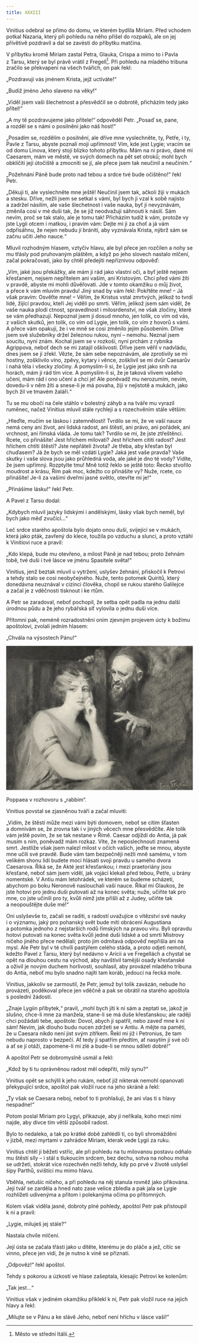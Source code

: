 ```yaml
---
title: XXXIII
---
```


Vinitius odebral se přímo do domu, ve kterém bydlila Miriam. Před vchodem potkal Nazaria, který při pohledu na něho přišel do rozpaků, ale on jej přívětivě pozdravil a dal se zavésti do příbytku matčina.

V příbytku kromě Miriam zastal Petra, Glauka, Crispa a mimo to i Pavla z Tarsu, který se byl právě vrátil z Fregell[^367]. Při pohledu na mladého tribuna zračilo se překvapení na všech tvářích, on pak řekl:

„Pozdravuji vás jménem Krista, jejž uctíváte!“

„Budiž jméno Jeho slaveno na věky!“

„Viděl jsem vaši šlechetnost a přesvědčil se o dobrotě, přicházím tedy jako přítel!“

„A my tě pozdravujeme jako přítele!“ odpověděl Petr. „Posaď se, pane, a rozděl se s námi o posilnění jako náš host!“

„Posadím se, rozdělím o posilnění, ale dříve mne vyslechněte, ty, Petře, i ty, Pavle z Tarsu, abyste poznali moji upřímnost! Vím, kde jest Lygie; vracím se od domu Linova, který stojí blízko tohoto příbytku. Mám na ni právo, dané mi Caesarem, mám ve městě, ve svých domech na pět set otroků; mohl bych obklíčiti její útočiště a zmocniti se jí, ale přece jsem tak neučinil a neučiním.“

„Požehnání Páně bude proto nad tebou a srdce tvé bude očiš­těno!“ řekl Petr.

„Děkuji ti, ale vyslechněte mne ještě! Neučinil jsem tak, ačkoli žiji v mukách a stesku. Dříve, nežli jsem se setkal s vámi, byl bych ji vzal k sobě najisto a zadržel násilím, ale vaše šlechetnost i vaše nauka, byť jí nevyznávám, změnila cosi v mé duši tak, že se již neodvažuji sáhnouti k násilí. Sám nevím, proč se tak stalo, ale je tomu tak! Přicházím tudíž k vám, protože vy jste Lygii otcem i matkou, i pravím vám: Dejte mi ji za choť a já vám odpřisáhnu, že nejen nebudu jí brániti, aby vyznávala Krista, nýbrž sám se začnu učiti Jeho nauce.“

Mluvil rozhodným hlasem, vztyčiv hlavu, ale byl přece jen rozčilen a nohy se mu třásly pod pruhovaným pláštěm, a když po jeho slovech nastalo mlčení, začal pokračovati, jako by chtěl předejíti nepříznivou odpověď:

„Vím, jaké jsou překážky, ale mám ji rád jako vlastní oči, a byť ještě nejsem křesťanem, nejsem nepřítelem ani vaším, ani Kristovým. Chci před vámi žíti v pravdě, abyste mi mohli důvěřovati. Jde v tomto okamžiku o můj život, a přece k vám mluvím pravdu! Jiný snad by vám řekl: Pokřtěte mne! – Já však pravím: Osvěťte mne! – Věřím, že Kristus vstal zmrtvých, jelikož to tvrdí lidé, žijící pravdou, kteří Jej viděli po smrti. Věřím, jelikož jsem sám viděl, že vaše nauka plodí ctnost, spravedlnost i milosrdenství, ne však zločiny, které se vám předhazují. Nepoznal jsem jí dosud mnoho, jen tolik, co vím od vás, z vašich skutků, jen tolik, co vím od Lygie, jen tolik, co vím z hovorů s vámi. A přece vám opakuji, že i ve mně se cosi změnilo jejím působením. Dříve jsem své služebníky držel železnou rukou, nyní – nemohu. Neznal jsem soucitu, nyní znám. Kochal jsem se v rozkoši, nyní prchám z rybníka Agrippova, neboť dech se mi zatajil ošklivostí. Dříve jsem věřil v nadvládu, dnes jsem se jí zřekl. Vězte, že sám sebe nepoznávám, ale zprotivily se mi hostiny, zošklivilo víno, zpěvy, kytary i věnce, zošklivil se mi dvůr Caesarův i nahá těla i všecky zločiny. A pomyslím-li si, že Lygie jest jako sníh na horách, mám ji rád tím více. A pomyslím-li si, že je taková vlivem vašeho učení, mám rád i ono učení a chci je! Ale poněvadž mu nerozumím, nevím, dovedu-li v něm žíti a snese-li je má povaha, žiji v nejistotě a mukách, jako bych žil ve tmavém žaláři.“

Tu se mu obočí na čele stáhlo v bolestný záhyb a na tváře mu vyrazil ruměnec, načež Vinitius mluvil stále rychleji a s rozechvěním stále větším:

„Hleďte, mučím se láskou i zatemnělostí! Tvrdilo se mi, že ve vaší nauce nemá ceny ani život, ani lidská radost, ani štěstí, ani právo, ani pořádek, ani vrchnost, ani římská vláda. Je tomu tak? Tvrdilo se mi, že jste ztřeštěnci. Rcete, co přinášíte! Jest hříchem milovati? Jest hříchem cítiti radost? Jest hříchem chtíti štěstí? Jste nepřáteli života? Je třeba, aby křesťan byl chuďasem? Já že bych se měl vzdáti Lygie? Jaká jest vaše pravda? Vaše skutky i vaše slova jsou jako průhledná voda, ale jaké je dno té vody? Vidíte, že jsem upřímný. Rozptylte tmu! Mně totiž řeklo se ještě toto: Řecko stvořilo moudrost a krásu, Řím pak moc, kdežto co přinášíte vy? Nuže, rcete, co přinášíte! Je-li za vašimi dveřmi jasné světlo, otevřte mi je!“

„Přinášíme lásku!“ řekl Petr.

A Pavel z Tarsu dodal:

„Kdybych mluvil jazyky lidskými i andělskými, lásky však bych neměl, byl bych jako měď zvučící…“

Leč srdce starého apoštola bylo dojato onou duší, svíjející se v mukách, která jako pták, zavřený do klece, toužila po vzduchu a slunci, a proto vztáhl k Vinitiovi ruce a pravil:

„Kdo klepá, bude mu otevřeno, a milost Páně je nad tebou; proto žehnám tobě, tvé duši i tvé lásce ve jménu Spasitele světa!“

Vinitius, jenž beztak mluvil u vytržení, uslyšev žehnání, přiskočil k Petrovi a tehdy stalo se cosi neobyčejného. Nuže, tento potomek Quiritů, který donedávna neuznával v cizinci člověka, chopil se rukou starého Galilejce a začal je z vděčnosti tisknout i ke rtům.

A Petr se zaradoval, neboť pochopil, že setba opět padla na jednu další úrodnou půdu a že jeho rybářská síť vylovila o jednu duši více.

Přítomní pak, neméně rozradostněni oním zjevným projevem úcty k božímu apoštolovi, zvolali jedním hlasem:

„Chvála na výsostech Pánu!“

  

![quo_vadis_%20(11).jpg](./resources/quo_vadis_-(11)_fmt.jpeg)

Poppaea v rozhovoru s „rabbim“.

Vinitius povstal se zjasněnou tváří a začal mluviti:

„Vidím, že štěstí může mezi vámi býti domovem, neboť se cítím šťasten a domnívám se, že zrovna tak i v jiných věcech mne přesvědčíte. Ale tolik vám ještě povím, že se tak nestane v Římě. Caesar odjíždí do Antia, já pak musím s ním, poněvadž mám rozkaz. Víte, že neposlechnouti znamená smrt. Jestliže však jsem nalezl milost v očích vašich, jeďte se mnou, abyste mne učili své pravdě. Bude vám tam bezpečněji nežli mně samému, v tom velikém shonu lidí budete moci hlásati svoji pravdu u samého dvora Caesarova. Říká se, že Akté jest křesťankou; i mezi praetoriány jsou křesťané, neboť sám jsem viděl, jak vojáci klekali před tebou, Petře, u brány nomentské. V Antiu mám letohrádek, ve kterém se budeme scházeti, abychom po boku Neronově naslouchali vaší nauce. Říkal mi Glaukos, že jste hotovi pro jednu duši putovati až na konec světa; nuže, učiňte tak pro mne, co jste učinili pro ty, kvůli nimž jste přišli až z Judey, učiňte tak a neopouštějte duše mé!“

Oni uslyševše to, začali se raditi, s radostí uvažujíce o vítězství své nauky i o významu, jaký pro pohanský svět bude míti obrácení Augustiana a potomka jednoho z nejstarších rodů římských na pravou víru. Byli opravdu hotovi putovati na konec světa kvůli jedné duši lidské a od smrti Mistrovy ničeho jiného přece nedělali; proto jim odmítavá odpověď nepřišla ani na mysl. Ale Petr byl v té chvíli pastýřem celého stáda, a proto odjeti nemohl, kdežto Pavel z Tarsu, který byl nedávno v Aricii a ve Fregellách a chystal se opět na dlouhou cestu na východ, aby navštívil tamější osady křesťanské a oživil je novým duchem horlivosti, souhlasil, aby provázel mladého tribuna do Antia, neboť mu bylo snadno najíti tam koráb, jedoucí na řecká moře.

Vinitius, jakkoliv se zarmoutil, že Petr, jemuž byl tolik zavázán, nebude ho provázeti, poděkoval přece jen vděčně a pak se obrátil na starého apoštola s poslední žádostí.

„Znaje Lygiin příbytek,“ pravil, „mohl bych jíti k ní sám a zeptati se, jakož je slušno, chce-li mne za manžela, stane-li se má duše křesťanskou; ale raději chci požádati tebe, apoštole: Dovol, abych ji spatřil, nebo zaveď mne k ní sám! Nevím, jak dlouho budu nucen zdržeti se v Antiu. A mějte na paměti, že u Caesara nikdo není jist svým zítřkem. Řekl mi již i Petronius, že tam nebudu naprosto v bezpečí. Ať tedy ji spatřím předtím, ať nasytím jí své oči a ať se jí otáži, zapomene-li mi zlé a bude-li se mnou sdíleti dobré!“

A apoštol Petr se dobromyslně usmál a řekl:

„Kdož by ti tu oprávněnou radost měl odepříti, milý synu?“

Vinitius opět se schýlil k jeho rukám, neboť již nikterak nemohl opanovati překypující srdce, apoštol pak vložil ruce na jeho skráně a řekl:

„Ty však se Caesara neboj, neboť to ti prohlašuji, že ani vlas ti s hlavy nespadne!“

Potom poslal Miriam pro Lygyi, přikazuje, aby jí neříkala, koho mezi nimi najde, aby dívce tím větší způsobil radost.

Bylo to nedaleko, a tak po krátké době zahlédli ti, co byli shro­mážděni v jizbě, mezi myrtami v zahrádce Miriam, kterak vede Lygii za ruku.

Vinitius chtěl jí běžeti vstříc, ale při pohledu na tu milovanou postavu odňalo mu štěstí síly – i stál s tlukoucím srdcem, bez dechu, sotva na nohou moha se udržeti, stokrát více rozechvěn nežli tehdy, kdy po prvé v životě uslyšel šípy Parthů, svištící mu mimo hlavu.

Vběhla, netušíc ničeho, a při pohledu na něj stanula rovněž jako přikována. Její tvář se zarděla a hned nato zase velice zbledla a pak jala se Lygie rozhlížeti udivenýma a přitom i polekanýma očima po přítomných.

Kolem však viděla jasné, dobroty plné pohledy, apoštol Petr pak přistoupil k ní a pravil:

„Lygie, miluješ jej stále?“

Nastala chvíle mlčení.

Její ústa se začala třásti jako u dítěte, kterému je do pláče a jež, cítíc se vinno, přece jen vidí, že je nutno k vině se přiznati.

„Odpověz!“ řekl apoštol.

Tehdy s pokorou a úzkostí ve hlase zašeptala, klesajíc Petrovi ke kolenům:

„Tak jest…“

Vinitius však v jediném okamžiku přiklekl k ní, Petr pak vložil ruce na jejich hlavy a řekl:

„Milujte se v Pánu a ke slávě Jeho, neboť není hříchu v lásce vaší!“

[^367]: Město ve střední Itálii.
